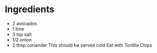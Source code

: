 # Ingredients

* 2 avocados
* 1 lime
* 3 tsp salt
* 1/2 onion
* 2 tbsp coriander
This should be served cold
Eat with Tortilla Chips
